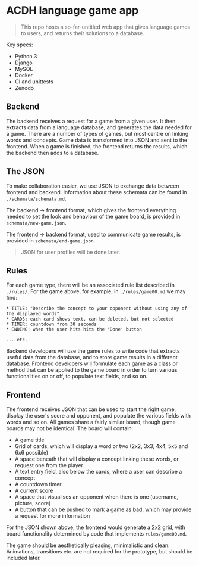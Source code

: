 # ACDH language game app

> This repo hosts a so-far-untitled web app that gives language games to users, and returns their solutions to a database.

Key specs:

* Python 3
* Django
* MySQL
* Docker
* CI and unittests
* Zenodo

## Backend

The backend receives a request for a game from a given user. It then extracts data from a language database, and generates the data needed for a game. There are a number of types of games, but most centre on linking words and concepts. Game data is transformed into JSON and sent to the frontend. When a game is finished, the frontend returns the results, which the backend then adds to a database.

## The JSON

To make collaboration easier, we use JSON to exchange data between frontend and backend. Information about these schemata can be found in `./schemata/schemata.md`.

The backend -> frontend format, which gives the frontend everything needed to set the look and behaviour of the game board, is provided in `schemata/new-game.json`.

The frontend -> backend format, used to communicate game results, is provided in `schemata/end-game.json`.

> JSON for user profiles will be done later.

## Rules

For each game type, there will be an associated rule list described in `./rules/`. For the game above, for example, in `./rules/game00.md` we may find:

```text
* TITLE: "Describe the concept to your opponent without using any of the displayed words"
* CARDS: each card shows text, can be deleted, but not selected
* TIMER: countdown from 30 seconds
* ENDING: when the user hits hits the 'Done' button

... etc.
```

Backend developers will use the game rules to write code that extracts useful data from the database, and to store game results in a different database. Frontend developers will formulate each game as a class or method that can be applied to the game board in order to turn various functionalities on or off, to populate text fields, and so on.

## Frontend

The frontend receives JSON that can be used to start the right game, display the user's score and opponent, and populate the various fields with words and so on. All games share a fairly similar board, though game boards may not be identical. The board will contain:

- A game title
- Grid of cards, which will display a word or two (2x2, 3x3, 4x4, 5x5 and 6x6 possible)
- A space beneath that will display a concept linking these words, or request one from the player
- A text entry field, also below the cards, where a user can describe a concept
- A countdown timer
- A current score
- A space that visualises an opponent when there is one (username, picture, score)
- A button that can be pushed to mark a game as bad, which may provide a request for more information

For the JSON shown above, the frontend would generate a 2x2 grid, with board functionality determined by code that implements `rules/game00.md`.

The game should be aesthetically pleasing, minimalistic and clean. Animations, transitions etc. are not required for the prototype, but should be included later.
